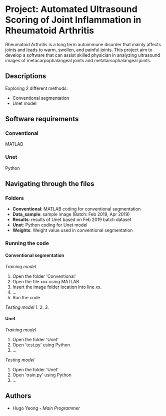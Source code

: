 # Project: Automated Ultrasound Scoring of Joint Inflammation in Rheumatoid Arthritis

Rheumatoid Arthritis is a long term autoimmune disorder that mainly affects joints and leads to warm, swollen, and painful joints. This project aim to develop a software that can assist skilled physician in analyzing ultrasound images of metacarpophalangeal joints and metatarsophalangeal joints.

## Descriptions
Exploring 2 different methods:
- Conventional segmentation
- Unet model

## Software requirements

### Conventional
MATLAB
### Unet
Python


## Navigating through the files

### Folders
- **Conventional**: MATLAB coding for conventional segmentation
- **Data_sample**: sample image (Batch: Feb 2019, Apr 2019)
- **Results**: results of Unet based on Feb 2019 batch dataset
- **Unet**: Python coding for Unet model
- **Weights**: Weight value used in conventional segmentation

### Running the code
#### Conventional segmentation
_Training model_
1. Open the folder 'Conventional'
2. Open the file xxx using MATLAB
3. Insert the image folder location into line xx.
4. ...
5. Run the code

_Testing model_
1. 
2. 
3. 

#### Unet
_Training model_
1. Open the folder 'Unet'
2. Open 'test.py' using Python
3. ...

_Testing model_
1. Open the folder 'Unet'
2. Open 'train.py' using Python
3. ...

## Authors
- Hugo Yeong - _Main Programmer_
